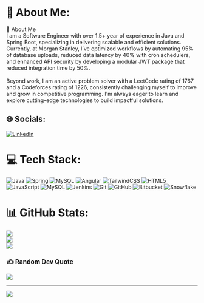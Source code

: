 # 💫 About Me:
👋 About Me<br>I am a Software Engineer with over 1.5+ year of experience in Java and Spring Boot, specializing in delivering scalable and efficient solutions. Currently, at Morgan Stanley, I’ve optimized workflows by automating 95% of database uploads, reduced data latency by 40% with cron schedulers, and enhanced API security by developing a modular JWT package that reduced integration time by 50%.<br><br>Beyond work, I am an active problem solver with a LeetCode rating of 1767 and a Codeforces rating of 1226, consistently challenging myself to improve and grow in competitive programming. I'm always eager to learn and explore cutting-edge technologies to build impactful solutions.


## 🌐 Socials:
[![LinkedIn](https://img.shields.io/badge/LinkedIn-%230077B5.svg?logo=linkedin&logoColor=white)](https://linkedin.com/in/https://www.linkedin.com/in/akshat-nigam29) 

# 💻 Tech Stack:
![Java](https://img.shields.io/badge/java-%23ED8B00.svg?style=flat&logo=openjdk&logoColor=white) ![Spring](https://img.shields.io/badge/spring-%236DB33F.svg?style=flat&logo=spring&logoColor=white) ![MySQL](https://img.shields.io/badge/mysql-4479A1.svg?style=flat&logo=mysql&logoColor=white) ![Angular](https://img.shields.io/badge/angular-%23DD0031.svg?style=flat&logo=angular&logoColor=white) ![TailwindCSS](https://img.shields.io/badge/tailwindcss-%2338B2AC.svg?style=flat&logo=tailwind-css&logoColor=white) ![HTML5](https://img.shields.io/badge/html5-%23E34F26.svg?style=flat&logo=html5&logoColor=white) ![JavaScript](https://img.shields.io/badge/javascript-%23323330.svg?style=flat&logo=javascript&logoColor=%23F7DF1E) ![MySQL](https://img.shields.io/badge/mysql-4479A1.svg?style=flat&logo=mysql&logoColor=white) ![Jenkins](https://img.shields.io/badge/jenkins-%232C5263.svg?style=flat&logo=jenkins&logoColor=white) ![Git](https://img.shields.io/badge/git-%23F05033.svg?style=flat&logo=git&logoColor=white) ![GitHub](https://img.shields.io/badge/github-%23121011.svg?style=flat&logo=github&logoColor=white) ![Bitbucket](https://img.shields.io/badge/bitbucket-%230047B3.svg?style=flat&logo=bitbucket&logoColor=white) ![Snowflake](https://img.shields.io/badge/snowflake-%2329B5E8.svg?style=flat&logo=snowflake&logoColor=white)
# 📊 GitHub Stats:
![](https://github-readme-stats.vercel.app/api?username=Aksh29-tech&theme=dark&hide_border=true&include_all_commits=true&count_private=false)<br/>
![](https://github-readme-streak-stats.herokuapp.com/?user=Aksh29-tech&theme=dark&hide_border=true)<br/>
![](https://github-readme-stats.vercel.app/api/top-langs/?username=Aksh29-tech&theme=dark&hide_border=true&include_all_commits=true&count_private=false&layout=compact)

### ✍️ Random Dev Quote
![](https://quotes-github-readme.vercel.app/api?type=horizontal&theme=tokyonight)

---
[![](https://visitcount.itsvg.in/api?id=Aksh29-tech&icon=2&color=0)](https://visitcount.itsvg.in)

<!-- Proudly created with GPRM ( https://gprm.itsvg.in ) -->

